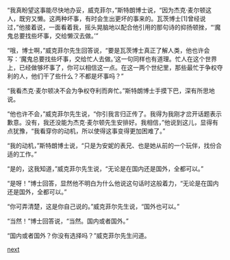 
“我真盼望这事能尽快地办妥，威克菲尔，”斯特朗博士说，“因为杰克·麦尔顿这人，既穷又懒。这两种坏事，有时会生出更坏的事来的。瓦茨博士[1]曾经说过，”他接着说，一面看着我，摇头晃脑地以配合他引用的那句诗的抑扬顿挫，“‘魔鬼总要找些坏事，交给懒汉去做。’”

“哦，博士啊，”威克菲尔先生回答说，“要是瓦茨博士真正了解人类，他也许会写：‘魔鬼总要找些坏事，交给忙人去做。’这一句同样也有道理。忙人在这个世界上，已经做够坏事了，你可以相信这一点。在这一两个世纪里，那些最忙于争权夺利的人，他们干了些什么？不都是坏事吗？”

“我看杰克·麦尔顿决不会为争权夺利而奔忙。”斯特朗博士手摸下巴，深有所思地说。

“他也许不会，”威克菲尔先生说，“你引我言归正传了。我得为我刚才岔开话题表示歉意。没有，我还没能为杰克·麦尔顿先生安排好。我相信，”他说到这儿，显得有点犹豫，“我看穿你的动机，所以使得这事变得更加困难了。”

“我的动机，”斯特朗博士说，“只是为安妮的表兄、也是她从前的一个玩伴，找份合适的工作。”

“是的，这我知道，”威克菲尔先生说，“无论是在国内还是国外，全都可以。”

“是呀！”博士回答，显然他不明白为什么他说这句话时这般着力，“无论是在国内还是国外，全都可以。”

“你可弄清楚，这是你自己说的。”威克菲尔先生说，“国外也可以。”

“当然！”博士回答说，“当然。国内或者国外。”

“国内或者国外？你没有选择吗？”威克菲尔先生问道。

[next](page210.md)